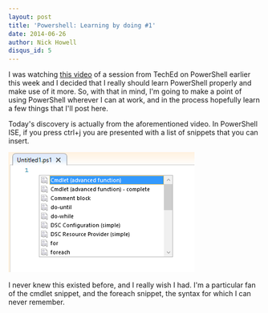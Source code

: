```yaml
---
layout: post
title: 'Powershell: Learning by doing #1'
date: 2014-06-26
author: Nick Howell
disqus_id: 5
---
```

I was watching [this video](http://channel9.msdn.com/Events/TechEd/NorthAmerica/2014/DCIM-B318#fbid=) of a session from TechEd on PowerShell earlier this week and I decided that I really should learn PowerShell properly and make use of it more. So, with that in mind, I'm going to make a point of using PowerShell wherever I can at work, and in the process hopefully learn a few things that I'll post here.



Today's discovery is actually from the aforementioned video. In PowerShell ISE, if you press ctrl+j you are presented with a list of snippets that you can insert.

![powershellise](/assets/images/2015/02/powershellise.png)

 

I never knew this existed before, and I really wish I had. I'm a particular fan of the cmdlet snippet, and the foreach snippet, the syntax for which I can never remember.

 
